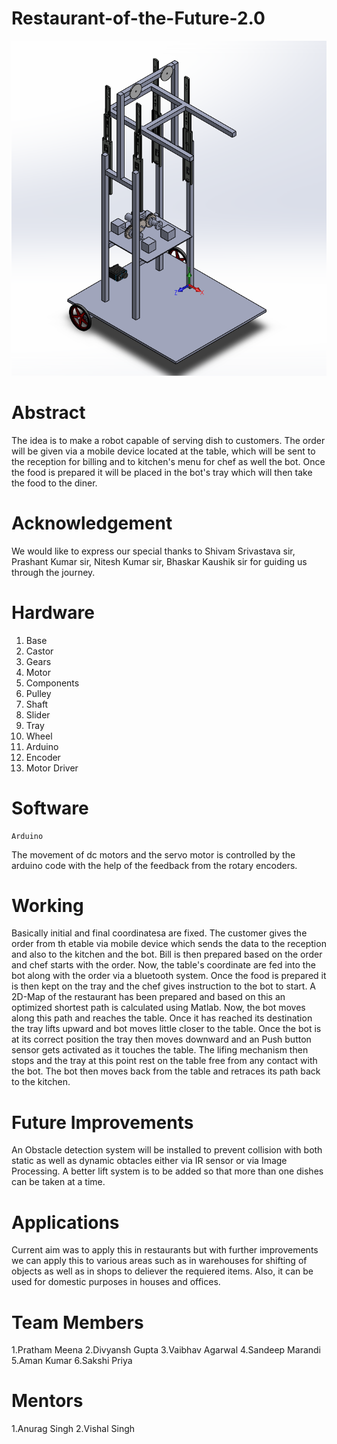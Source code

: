 # Restaurant-of-the-Future-2.0

![IsometricView](Images/IsoMetricView.PNG)

# Abstract
	
The idea is to make a robot capable of serving dish to customers. The order will be given via a mobile device located at the table, which will be sent to the reception for billing and to kitchen's menu for chef as well the bot.
Once the food is prepared it will be placed in the bot's tray which will then take the food to the diner.  

# Acknowledgement

We would like to express our special thanks to Shivam Srivastava sir, Prashant Kumar sir, Nitesh Kumar sir, Bhaskar Kaushik sir for guiding us through the journey.

# Hardware

1. Base
2. Castor
3. Gears
4. Motor
5. Components
6. Pulley
7. Shaft
8. Slider
9. Tray
10. Wheel
11. Arduino
12. Encoder
13. Motor Driver

# Software
	Arduino
The movement of dc motors and the servo motor is controlled by the arduino code with the help of the feedback from the rotary encoders.

# Working

Basically initial and final coordinatesa are fixed. The customer gives the order from th etable via mobile device which sends the data to the reception and also to the kitchen and the bot. Bill is then prepared based on the order and chef starts with the order. Now, the table's coordinate are fed into the bot along with the order via a bluetooth system.
Once the food is prepared it is then kept on the tray and the chef gives instruction to the bot to start.
A 2D-Map of the restaurant has been prepared and based on this an optimized shortest path is calculated using Matlab. Now, the bot moves along this path and reaches the table. Once it has reached its destination the tray lifts upward and bot moves little closer to the table.
Once the bot is at its correct position the tray then moves downward and an Push button sensor gets activated as it touches the table. The lifing mechanism then stops and the tray at this point rest on the table free from any contact with the bot. The bot then moves back from the table and retraces its path back to the kitchen.
	
# Future Improvements

An Obstacle detection system will be installed to prevent collision with both static as well as dynamic obtacles either via IR sensor or via Image Processing.
A better lift system is to be added so that more than one dishes can be taken at a time. 	

# Applications

Current aim was to apply this in restaurants but with further improvements we can apply this to various areas such as in warehouses for shifting of objects as well as in shops to deliever the requiered items.
Also, it can be used for domestic purposes in houses and offices. 
 
# Team Members

1.Pratham Meena
2.Divyansh Gupta
3.Vaibhav Agarwal
4.Sandeep Marandi
5.Aman Kumar
6.Sakshi Priya

# Mentors

1.Anurag Singh
2.Vishal Singh
